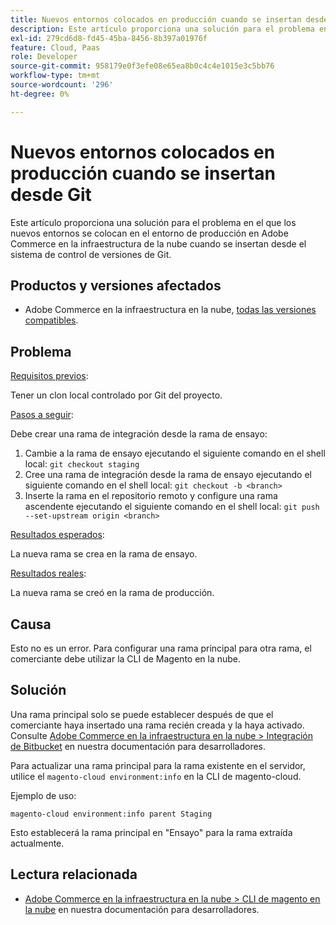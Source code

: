 ```yaml
---
title: Nuevos entornos colocados en producción cuando se insertan desde Git
description: Este artículo proporciona una solución para el problema en el que los nuevos entornos se colocan en el entorno de producción en Adobe Commerce en la infraestructura de la nube cuando se insertan desde el sistema de control de versiones de Git.
exl-id: 279cd6d8-fd45-45ba-8456-8b397a01976f
feature: Cloud, Paas
role: Developer
source-git-commit: 958179e0f3efe08e65ea8b0c4c4e1015e3c5bb76
workflow-type: tm+mt
source-wordcount: '296'
ht-degree: 0%

---
```


# Nuevos entornos colocados en producción cuando se insertan desde Git

Este artículo proporciona una solución para el problema en el que los nuevos entornos se colocan en el entorno de producción en Adobe Commerce en la infraestructura de la nube cuando se insertan desde el sistema de control de versiones de Git.

## Productos y versiones afectados

* Adobe Commerce en la infraestructura en la nube, [todas las versiones compatibles](https://magento.com/sites/default/files/magento-software-lifecycle-policy.pdf).

## Problema

<u>Requisitos previos</u>:

Tener un clon local controlado por Git del proyecto.

<u>Pasos a seguir</u>:

Debe crear una rama de integración desde la rama de ensayo:

1. Cambie a la rama de ensayo ejecutando el siguiente comando en el shell local: `git checkout staging`
1. Cree una rama de integración desde la rama de ensayo ejecutando el siguiente comando en el shell local: `git checkout -b <branch>`
1. Inserte la rama en el repositorio remoto y configure una rama ascendente ejecutando el siguiente comando en el shell local: `git push --set-upstream origin <branch>`

<u>Resultados esperados</u>:

La nueva rama se crea en la rama de ensayo.

<u>Resultados reales</u>:

La nueva rama se creó en la rama de producción.

## Causa

Esto no es un error. Para configurar una rama principal para otra rama, el comerciante debe utilizar la CLI de Magento en la nube.

## Solución

Una rama principal solo se puede establecer después de que el comerciante haya insertado una rama recién creada y la haya activado. Consulte [Adobe Commerce en la infraestructura en la nube > Integración de Bitbucket](https://devdocs.magento.com/cloud/integrations/bitbucket-integration.html#create-a-new-cloud-branch) en nuestra documentación para desarrolladores.

Para actualizar una rama principal para la rama existente en el servidor, utilice el `magento-cloud environment:info` en la CLI de magento-cloud.

Ejemplo de uso:

`magento-cloud environment:info parent Staging`

Esto establecerá la rama principal en &quot;Ensayo&quot; para la rama extraída actualmente.

## Lectura relacionada

* [Adobe Commerce en la infraestructura en la nube > CLI de magento en la nube](https://devdocs.magento.com/cloud/reference/cli-ref-topic.html) en nuestra documentación para desarrolladores.
